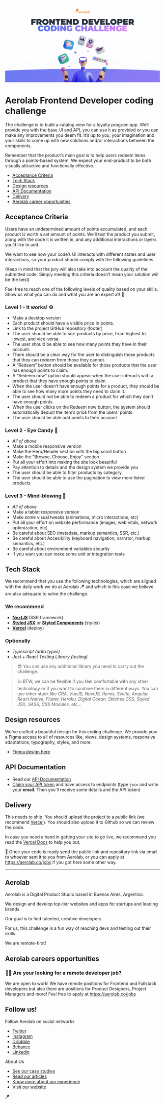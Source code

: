 ![Aerolab's Frontend Developer coding challenge](assets/github-cover-aerolab-frontend-developer-coding-challenge.png)
# Aerolab Frontend Developer coding challenge

The challenge is to build a catalog view for a loyalty program app. We’ll provide you with the base UI and API, you can use it as provided or you can make any improvements you deem fit. It’s up to you, your imagination and your skills to come up with new solutions and/or interactions between the components.

Remember that the product’s main goal is to help users redeem items through a points-based system. We expect your end-product to be both visually attractive and functionally effective.

* [Acceptance Criteria](#Acceptance-Criteria)
* [Tech Stack](#Tech-Stack)
* [Design resources](#Design-resources)
* [API Documentation](#API-Documentation)
* [Delivery](#Delivery)
* [Aerolab career opportunities](#Aerolab-careers-opportunities)

## Acceptance Criteria

Users have an undetermined amount of points accumulated, and each product is worth a set amount of points. We’ll test the product you submit, along with the code it is written in, and any additional interactions or layers you’d like to add.

We want to see how your code’s UI interacts with different states and user interactions, so your product should comply with the following guidelines

(Keep in mind that the jury will also take into account the quality of the submitted code. Simply meeting this criteria doesn’t mean your solution will be the best)

Feel free to reach one of the following levels of quality based on your skills. Show us what you can do and what you are an expert at! 💪

### Level 1 - It works! ⚙️

- Make a desktop version
- Each product should have a visible price in points.
- Link to the project GitHub repository (footer)
- The user should be able to sort products by price, from highest to lowest, and vice-versa.
- The user should be able to see how many points they have in their account.
- There should be a clear way for the user to distinguish those products that they can redeem from those they cannot.
- A “Redeem” button should be available for those products that the user has enough points to claim.
- A “Redeem now” option should appear when the user interacts with a product that they have enough points to claim.
- When the user doesn’t have enough points for a product, they should be able to see how many more points they need to claim it.
- The user should not be able to redeem a product for which they don’t have enough points.
- When the user clicks on the Redeem now button, the system should automatically deduct the item’s price from the users’ points.
- The user should be able add points to their account


### Level 2 - Eye Candy 💅

- *All of above*
- Make a mobile responsive version
- Make the Hero/Header section with the big scroll button
- Make the "Browse, Choose, Enjoy" section
- Put all your effort into making the site look beautiful
- Pay attention to details and the design system we provide you
- The user should be able to filter products by category
- The user should be able to use the pagination to view more listed products

### Level 3 - Mind-blowing 🤯

- *All of above*
- Make a tablet responsive version
- Make some visual tweaks (animations, micro interactions, etc)
- Put all your effort on website performance (images, web vitals, network optimization, etc)
- Be careful about SEO (metadata, markup semantics, SSR, etc.)
- Be careful about Accesibility (keyboard navigation, narrator, markup semantics, etc.)
- Be careful about environment variables security
- If you want you can make some unit or integration tests

## Tech Stack

We recommend that you use the following technologies, which are aligned with the daily work we do at Aerolab 🪁 and which in this case we believe are also adequate to solve the challenge.

### We recommend

- [**NextJS**](https://nextjs.org/) (SSR framework)
- [**Styled JSX**](https://github.com/vercel/styled-jsx) or [**Styled Components**](https://styled-components.com/) (styles)
- [**Vercel**](https://vercel.com/) (deploy)

### Optionally

- *Typescript (data types)*
- *Jest + React Testing Library (testing)*

> 😎 You can use any additional library you need to carry out the challenge.

> 👍 BTW, we can be flexible if you feel comfortable with any other technology or if you want to combine them in different ways. You can use other stack like *CRA, VueJS, NuxtJS, Remix, Svelte, Angular, React Native, Flutter, Heroku, Digital Ocean, Stitches CSS, Styled JSX, SASS, CSS Modules,* etc...

## Design resources

We've crafted a beautiful design for this coding challenge. We provide your a Figma access to all of resources like, views, design systems, responsive adaptations, typography, styles, and more.

- [Figma design here](https://www.figma.com/file/3O7BxHFnSSawJeny3lXWkE)

## API Documentation
- Read our [API Documentation](https://aerolabchallenge.docs.apiary.io/)
- [Claim your API token](https://aerolab.co/coding-challenge) and have access to endpoints (type `join` and write your **email**. Then you'll receive some details and the API token)

## Delivery

This needs to ship. You should upload the project to a public link (we recommend [Vercel](https://vercel.com/)). You should also upload it to Github so we can review the code.

In case you need a hand in getting your site to go live, we recommend you read the [Vercel Docs](https://vercel.com/docs/concepts/deployments/overview) to help you out.

🚀 Once your code is ready send the public link and repository link via email to whoever sent it to you from Aerolab, or you can apply at https://aerolab.co/jobs if you got here some other way.

---

## Aerolab

Aerolab is a Digital Product Studio based in Buenos Aires, Argentina.

We design and develop top-tier websites and apps for startups and leading brands.

Our goal is to find talented, creative developers.

For us, this challenge is a fun way of reaching devs and testing out their skills.

We are remote-first!

## Aerolab careers opportunities

### 👩‍💻 Are your looking for a remote developer job?

We are open to work! We have remote positions for Frontend and Fullstack developers but also there are positions for Product Designers, Project Managers and more! Feel free to apply at https://aerolab.co/jobs

## Follow us!

Follow Aerolab on social networks

- [Twitter](https://twitter.com/aerolab)
- [Instagram](https://www.instagram.com/aerolab/)
- [Dribbble](https://dribbble.com/aerolab)
- [Behance](https://www.behance.net/aerolab)
- [Linkedin](https://www.linkedin.com/company/aerolab-digital)

About Us

- [See our case studies](https://aerolab.co/projects)
- [Read our articles](https://medium.com/aerolab-stories)
- [Know more about our experience](https://aerolab.co/expertise)
- [Visit our website](https://aerolab.co/)

🪁
